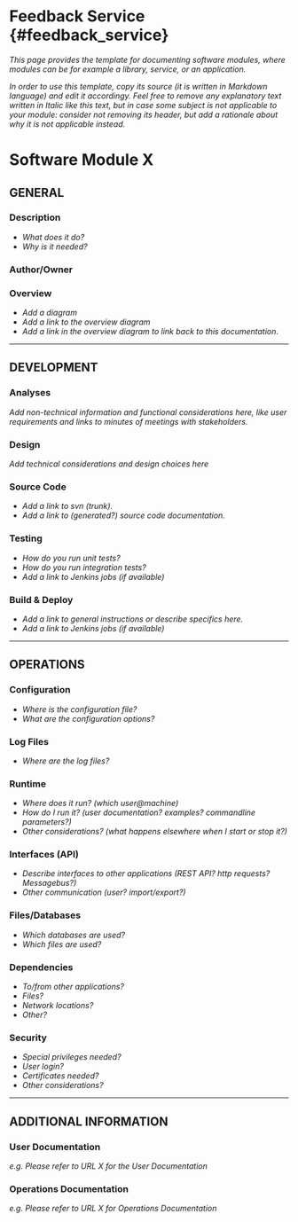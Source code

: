 # Feedback Service {#feedback_service}

*This page provides the template for documenting software modules, where modules can be for example a library, service, 
or an application.*

*In order to use this template, copy its source (it is written in Markdown language) and edit it accordingy. Feel free to 
remove any explanatory text written in Italic like this text, but in case some subject is not applicable to your module: 
consider not removing its header, but add a rationale about why it is not applicable instead.*

# Software Module X

## GENERAL

### Description
- *What does it do?*
- *Why is it needed?*

### Author/Owner

### Overview
- *Add a diagram*
- *Add a link to the overview diagram*
- *Add a link in the overview diagram to link back to this documentation*.

- - -

## DEVELOPMENT

### Analyses
*Add non-technical information and functional considerations here, like user requirements and links to minutes of 
meetings with stakeholders.*

### Design
*Add technical considerations and design choices here*

### Source Code
- *Add a link to svn (trunk).*
- *Add a link to (generated?) source code documentation.*

### Testing
- *How do you run unit tests?*
- *How do you run integration tests?*
- *Add a link to Jenkins jobs (if available)*

### Build & Deploy
- *Add a link to general instructions or describe specifics here.*
- *Add a link to Jenkins jobs (if available)*

- - -

## OPERATIONS

### Configuration
- *Where is the configuration file?*
- *What are the configuration options?*

### Log Files
- *Where are the log files?*

### Runtime
- *Where does it run? (which user@machine)*
- *How do I run it? (user documentation? examples? commandline parameters?)*
- *Other considerations? (what happens elsewhere when I start or stop it?)*

### Interfaces (API)
- *Describe interfaces to other applications (REST API? http requests? Messagebus?)* 
- *Other communication (user? import/export?)*

### Files/Databases
- *Which databases are used?*
- *Which files are used?*

### Dependencies
- *To/from other applications?*
- *Files?*
- *Network locations?*
- *Other?*

### Security
- *Special privileges needed?*
- *User login?*
- *Certificates needed?*
- *Other considerations?*

- - -

## ADDITIONAL INFORMATION

### User Documentation

*e.g. Please refer to URL X for the User Documentation*

### Operations Documentation

*e.g. Please refer to URL X for Operations Documentation*

